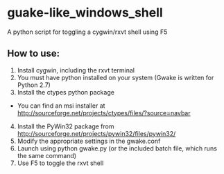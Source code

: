 # guake-like_windows_shell
A python script for toggling a cygwin/rxvt shell using F5

## How to use:
1. Install cygwin, including the rxvt terminal
2. You must have python installed on your system (Gwake is written for Python 2.7)
3. Install the ctypes python package
  * You can find an msi installer at http://sourceforge.net/projects/ctypes/files/?source=navbar
4. Install the PyWin32 package from http://sourceforge.net/projects/pywin32/files/pywin32/
5. Modify the appropriate settings in the gwake.conf
6. Launch using python gwake.py (or the included batch file, which runs the same command)
7. Use F5 to toggle the rxvt shell

